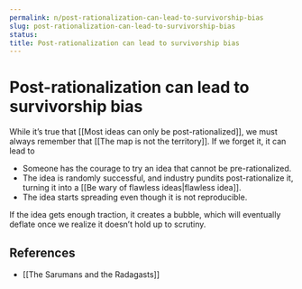 ```yaml
---
permalink: n/post-rationalization-can-lead-to-survivorship-bias
slug: post-rationalization-can-lead-to-survivorship-bias
status: 
title: Post-rationalization can lead to survivorship bias
---
```

# Post-rationalization can lead to survivorship bias

While it’s true that [[Most ideas can only be post-rationalized]], we must always remember that [[The map is not the territory]]. If we forget it, it can lead to

- Someone has the courage to try an idea that cannot be pre-rationalized.
- The idea is randomly successful, and industry pundits post-rationalize it, turning it into a [[Be wary of flawless ideas|flawless idea]].
- The idea starts spreading even though it is not reproducible.

If the idea gets enough traction, it creates a bubble, which will eventually deflate once we realize it doesn’t hold up to scrutiny.

## References

- [[The Sarumans and the Radagasts]]
